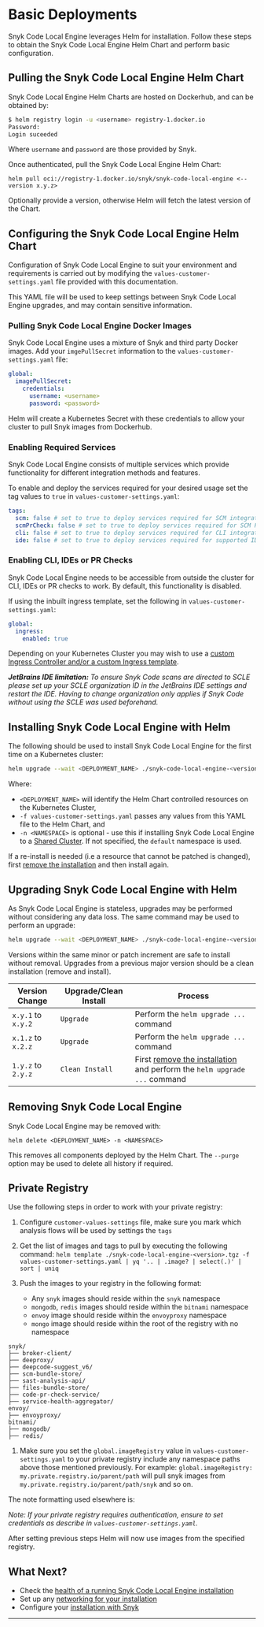 # Basic Deployments

Snyk Code Local Engine leverages Helm for installation. Follow these steps to obtain the Snyk Code Local Engine Helm Chart and perform basic configuration.

## Pulling the Snyk Code Local Engine Helm Chart

Snyk Code Local Engine Helm Charts are hosted on Dockerhub, and can be obtained by:

```sh
$ helm registry login -u <username> registry-1.docker.io
Password:
Login suceeded
```

Where `username` and `password` are those provided by Snyk.

Once authenticated, pull the Snyk Code Local Engine Helm Chart:

```
helm pull oci://registry-1.docker.io/snyk/snyk-code-local-engine <--version x.y.z>
```

Optionally provide a version, otherwise Helm will fetch the latest version of the Chart.

## Configuring the Snyk Code Local Engine Helm Chart

Configuration of Snyk Code Local Engine to suit your environment and requirements is carried out by modifying the `values-customer-settings.yaml` file provided with this documentation.

This YAML file will be used to keep settings between Snyk Code Local Engine upgrades, and may contain sensitive information.

### Pulling Snyk Code Local Engine Docker Images

Snyk Code Local Engine uses a mixture of Snyk and third party Docker images. Add your `imgePullSecret` information to the `values-customer-settings.yaml` file:

```yaml
global:
  imagePullSecret:
    credentials:
      username: <username>
      password: <password>
```

Helm will create a Kubernetes Secret with these credentials to allow your cluster to pull Snyk images from Dockerhub.

### Enabling Required Services

Snyk Code Local Engine consists of multiple services which provide functionality for different integration methods and features.

To enable and deploy the services required for your desired usage set the tag values to `true` in `values-customer-settings.yaml`:

```yaml
tags:
  scm: false # set to true to deploy services required for SCM integration
  scmPrCheck: false # set to true to deploy services required for SCM PR check functionality
  cli: false # set to true to deploy services required for CLI integration
  ide: false # set to true to deploy services required for supported IDE plugins
```

### Enabling CLI, IDEs or PR Checks

Snyk Code Local Engine needs to be accessible from outside the cluster for CLI, IDEs or PR checks to work. By default, this functionality is disabled.

If using the inbuilt ingress template, set the following in `values-customer-settings.yaml`:

```yaml
global:
  ingress:
    enabled: true
```

Depending on your Kubernetes Cluster you may wish to use a [custom Ingress Controller and/or a custom Ingress template](networking.md#).

***JetBrains IDE limitation:**
To ensure Snyk Code scans are directed to SCLE please set up your SCLE organization ID in the JetBrains IDE settings and restart the IDE. Having to change organization only applies if Snyk Code without using the SCLE was used beforehand.*

## Installing Snyk Code Local Engine with Helm

The following should be used to install Snyk Code Local Engine for the first time on a Kubernetes cluster:

```bash
helm upgrade --wait <DEPLOYMENT_NAME> ./snyk-code-local-engine-<version>.tgz -i -f values-customer-settings.yaml -n <NAMESPACE>
```

Where:

- `<DEPLOYMENT_NAME>` will identify the Helm Chart controlled resources on the Kubernetes Cluster,
- `-f values-customer-settings.yaml` passes any values from this YAML file to the Helm Chart, and
- `-n <NAMESPACE>` is optional - use this if installing Snyk Code Local Engine to a [Shared Cluster](deployment-advanced.md#shared-cluster). If not specified, the `default` namespace is used.

If a re-install is needed (i.e a resource that cannot be patched is changed), first [remove the installation](#removing-snyk-code-local-engine) and then install again.

## Upgrading Snyk Code Local Engine with Helm

As Snyk Code Local Engine is stateless, upgrades may be performed without considering any data loss. The same command may be used to perform an upgrade:

```bash
helm upgrade --wait <DEPLOYMENT_NAME> ./snyk-code-local-engine-<version>.tgz -i -f values-customer-settings.yaml -n <NAMESPACE>
```

Versions within the same minor or patch increment are safe to install without removal. Upgrades from a previous major version should be a clean installation (remove and install).

| Version Change | Upgrade/Clean Install | Process |
| --- | --- | --- |
| `x.y.1` to `x.y.2` | `Upgrade` | Perform the `helm upgrade ...` command |
| `x.1.z` to `x.2.z` | `Upgrade` | Perform the `helm upgrade ...` command |
| `1.y.z` to `2.y.z` | `Clean Install` | First [remove the installation](#removing-snyk-code-local-engine) and perform the `helm upgrade ...` command |

## Removing Snyk Code Local Engine

Snyk Code Local Engine may be removed with:

```
helm delete <DEPLOYMENT_NAME> -n <NAMESPACE>
```

This removes all components deployed by the Helm Chart. The `--purge` option may be used to delete all history if required.

## Private Registry

Use the following steps in order to work with your private registry:

1. Configure `customer-values-settings` file, make sure you mark which analysis flows will be used by settings the `tags`

2. Get the list of images and tags to pull by executing the following command:
   `helm template ./snyk-code-local-engine-<version>.tgz -f values-customer-settings.yaml | yq '.. | .image? | select(.)' | sort | uniq`

3. Push the images to your registry in the following format:

   - Any `snyk` images should reside within the `snyk` namespace
   - `mongodb`, `redis` images should reside within the `bitnami` namespace
   - `envoy` image should reside within the `envoyproxy` namespace
   - `mongo` image should reside within the root of the registry with no namespace

  ```
  snyk/
  ├── broker-client/
  ├── deeproxy/
  ├── deepcode-suggest_v6/
  ├── scm-bundle-store/
  ├── sast-analysis-api/
  ├── files-bundle-store/
  ├── code-pr-check-service/
  ├── service-health-aggregator/
  envoy/
  ├── envoyproxy/
  bitnami/
  ├── mongodb/
  ├── redis/
  ```

1. Make sure you set the `global.imageRegistry` value in `values-customer-settings.yaml` to your private registry include any namespace paths above those mentioned previously. For example: `global.imageRegistry: my.private.registry.io/parent/path` will pull snyk images from `my.private.registry.io/parent/path/snyk` and so on.

The note formatting used elsewhere is:

_Note: If your private registry requires authentication, ensure to set credentials as describe in `values-customer-settings.yaml`._

After setting previous steps Helm will now use images from the specified registry.

## What Next?

- Check the [health of a running Snyk Code Local Engine installation](health.md)
- Set up any [networking for your installation](networking.md)
- Configure your [installation with Snyk](post-install-snyk.md)

---